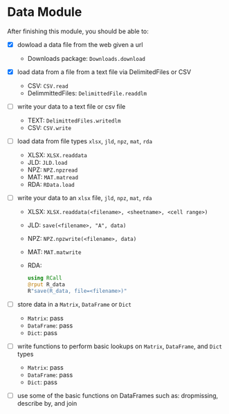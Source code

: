 # Data Module

After finishing this module, you should be able to:

- [x] dowload a data file from the web given a url
  - Downloads package: `Downloads.download`
- [X] load data from a file from a text file via DelimitedFiles or CSV
  - CSV: `CSV.read`
  - DelimmittedFiles: `DelimittedFile.readdlm`
- [ ] write your data to a text file or csv file
  - TEXT: `DelimittedFiles.writedlm`
  - CSV: `CSV.write`
- [ ] load data from file types `xlsx`, `jld`, `npz`, `mat`, `rda`
  - XLSX: `XLSX.readdata`
  - JLD: `JLD.load`
  - NPZ: `NPZ.npzread`
  - MAT: `MAT.matread`
  - RDA: `RData.load`
- [ ] write your data to an `xlsx` file, `jld`, `npz`, `mat`, `rda`
  - XLSX: `XLSX.readdata(<filename>, <sheetname>, <cell range>)`
  - JLD: `save(<filename>, "A", data)`
  - NPZ: `NPZ.npzwrite(<filename>, data)`
  - MAT: `MAT.matwrite`
  - RDA:

      ```julia
      using RCall
      @rput R_data
      R"save(R_data, file=<filename>)"
      ```

- [ ] store data in a `Matrix`, `DataFrame` or `Dict`
  - `Matrix`: pass
  - `DataFrame`: pass
  - `Dict`: pass
- [ ] write functions to perform basic lookups on `Matrix`, `DataFrame`, and `Dict` types
  - `Matrix`: pass
  - `DataFrame`: pass
  - `Dict`: pass
- [ ] use some of the basic functions on DataFrames such as: dropmissing, describe by, and join
